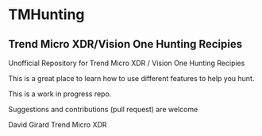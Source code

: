 # TMHunting
## Trend Micro XDR/Vision One Hunting Recipies

Unofficial Repository for Trend Micro XDR / Vision One Hunting Recipies

This is a great place to learn how to use different features to help you hunt.

This is a work in progress repo.

Suggestions and contributions (pull request) are welcome

David Girard Trend Micro XDR
